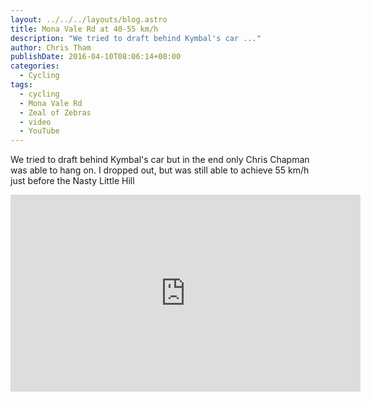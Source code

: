 ```yaml
---
layout: ../../../layouts/blog.astro
title: Mona Vale Rd at 40-55 km/h
description: "We tried to draft behind Kymbal's car ..."
author: Chris Tham
publishDate: 2016-04-10T08:06:14+00:00
categories:
  - Cycling
tags:
  - cycling
  - Mona Vale Rd
  - Zeal of Zebras
  - video
  - YouTube
---
```


We tried to draft behind Kymbal's car but in the end only Chris Chapman was able to hang on. I dropped out, but was still able to achieve 55 km/h just before the Nasty Little Hill

<iframe width="560" height="315" src="https://www.youtube.com/embed/XSqyCWfiLRs" title="YouTube video player" frameborder="0" allow="accelerometer; autoplay; clipboard-write; encrypted-media; gyroscope; picture-in-picture" allowfullscreen></iframe>
